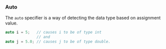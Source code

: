

### Auto

The `auto` specifier is a way of detecting the data type based on assignment value. 

```cpp
auto i = 5;   // causes i to be of type int
			  // and
auto j = 5.0; // causes j to be of type double.
```
